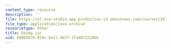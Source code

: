 ```yaml
---
content_type: resource
description: ''
file: https://ol-ocw-studio-app-production.s3.amazonaws.com/courses/18-03sc-differential-equations-fall-2011/6000507b919cbe11467f1fa40715280e_Daimp.jar
file_type: application/java-archive
resourcetype: Other
title: Daimp.jar
uid: 6000507b-919c-be11-467f-1fa40715280e
---
```

